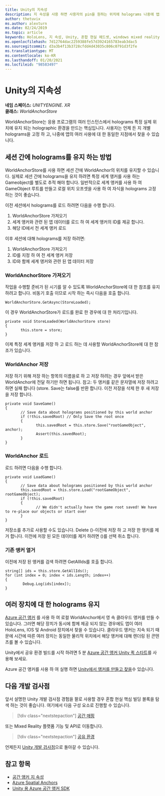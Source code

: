 ```yaml
---
title: Unity의 지속성
description: 지 속성을 사용 하면 사용자의 pin을 원하는 위치에 holograms 나중에 앱의 여러 사용에서 찾을 수 있습니다.
author: thetuvix
ms.author: alexturn
ms.date: 02/24/2019
ms.topic: article
keywords: HoloLens, 지 속성, Unity, 혼합 현실 헤드셋, windows mixed reality 헤드셋, 가상 현실 헤드셋
ms.openlocfilehash: 7d12764dac2259388fe57d3924165783eab3dac5
ms.sourcegitcommit: d3a3b4f13b3728cfdd4d43035c806c0791d3f2fe
ms.translationtype: MT
ms.contentlocale: ko-KR
ms.lasthandoff: 01/20/2021
ms.locfileid: "98583497"
---
```

# <a name="persistence-in-unity"></a>Unity의 지속성

**네임 스페이스:** *UNITYENGINE. XR*<br>
**클래스:** *WorldAnchorStore*

WorldAnchorStore는 응용 프로그램의 여러 인스턴스에서 holograms 특정 실제 위치에 유지 되는 holographic 환경을 만드는 핵심입니다. 사용자는 언제 든 지 개별 holograms을 고정 하 고, 나중에 앱의 여러 사용에 대 한 동일한 지점에서 찾을 수 있습니다.

## <a name="how-to-persist-holograms-across-sessions"></a>세션 간에 holograms를 유지 하는 방법

WorldAnchorStore를 사용 하면 세션 간에 WorldAnchor의 위치를 유지할 수 있습니다. 실제로 세션 간에 holograms을 유지 하려면 특정 세계 앵커를 사용 하는 Gameobject를 별도로 추적 해야 합니다. 일반적으로 세계 앵커를 사용 하 여 GameObject 루트를 만들고 로컬 위치 오프셋을 사용 하 여 자식을 holograms 고정 하는 것이 좋습니다.

이전 세션에서 holograms를 로드 하려면 다음을 수행 합니다.
1. WorldAnchorStore 가져오기
2. 세계 앵커와 관련 된 앱 데이터를 로드 하 여 세계 앵커의 ID를 제공 합니다.
3. 해당 ID에서 전 세계 앵커 로드

이후 세션에 대해 holograms를 저장 하려면:
1. WorldAnchorStore 가져오기
2. ID를 지정 하 여 전 세계 앵커 저장
3. ID와 함께 세계 앵커와 관련 된 앱 데이터 저장

### <a name="getting-the-worldanchorstore"></a>WorldAnchorStore 가져오기

작업을 수행할 준비가 된 시기를 알 수 있도록 WorldAnchorStore에 대 한 참조를 유지 하려고 합니다. 비동기 호출 이므로 시작 하는 즉시 다음을 호출 합니다.

```
WorldAnchorStore.GetAsync(StoreLoaded);
```

이 경우 WorldAnchorStore가 로드를 완료 한 경우에 대 한 처리기입니다.

```
private void StoreLoaded(WorldAnchorStore store)
{
       this.store = store;
}
```

이제 특정 세계 앵커를 저장 하 고 로드 하는 데 사용할 WorldAnchorStore에 대 한 참조가 있습니다.

### <a name="saving-a-worldanchor"></a>WorldAnchor 저장

저장 하기 위해 저장 하는 항목의 이름을로 하 고 저장 하려는 경우 앞에서 받은 WorldAnchor에 전달 하기만 하면 됩니다. 참고: 두 앵커를 같은 문자열에 저장 하려고 하면 실패 합니다 (store. Save는 false를 반환 합니다. 이전 저장을 삭제 한 후 새 저장을 저장 합니다.

```
private void SaveGame()
{
       // Save data about holograms positioned by this world anchor
       if (!this.savedRoot) // Only Save the root once
       {
              this.savedRoot = this.store.Save("rootGameObject", anchor);
              Assert(this.savedRoot);
       }
}
```

### <a name="loading-a-worldanchor"></a>WorldAnchor 로드

로드 하려면 다음을 수행 합니다.

```
private void LoadGame()
{
       // Save data about holograms positioned by this world anchor
       this.savedRoot = this.store.Load("rootGameObject", rootGameObject);
       if (!this.savedRoot)
       {
              // We didn't actually have the game root saved! We have to re-place our objects or start over
       }
}
```

저장소를 추가로 사용할 수도 있습니다. Delete ()-이전에 저장 하 고 저장 한 앵커를 제거 합니다. 이전에 저장 된 모든 데이터를 제거 하려면 ()를 선택 취소 합니다.

### <a name="enumerating-existing-anchors"></a>기존 앵커 열거

이전에 저장 된 앵커를 검색 하려면 GetAllIds를 호출 합니다.

```
string[] ids = this.store.GetAllIds();
for (int index = 0; index < ids.Length; index++)
{
        Debug.Log(ids[index]);
}
```

## <a name="persisting-holograms-for-multiple-devices"></a>여러 장치에 대 한 holograms 유지

<a href="/azure/spatial-anchors/overview" target="_blank">Azure 공간 앵커</a> 를 사용 하 여 로컬 WorldAnchor에서 영 속 클라우드 앵커를 만들 수 있습니다. 그러면 해당 장치가 동시에 함께 제공 되지 않는 경우에도 앱이 여러 HoloLens, IOS 및 Android 장치에서 찾을 수 있습니다.  클라우드 앵커는 지속 되기 때문에 시간에 따른 여러 장치는 동일한 물리적 위치에서 해당 앵커에 대해 렌더링 된 콘텐츠를 볼 수 있습니다.

Unity에서 공유 환경 빌드를 시작 하려면 5 분 <a href="/azure/spatial-anchors/unity-overview" target="_blank">Azure 공간 앵커 Unity 퀵 스타트</a>를 사용해 보세요.

Azure 공간 앵커를 사용 하 여 실행 하면 <a href="/azure/spatial-anchors/concepts/create-locate-anchors-unity" target="_blank">Unity에서 앵커를 만들고 찾을</a>수 있습니다.

## <a name="next-development-checkpoint"></a>다음 개발 검사점

앞서 설명한 Unity 개발 검사점 경험을 팔로 사용할 경우 혼합 현실 핵심 빌딩 블록을 탐색 하는 것이 좋습니다. 여기에서 다음 구성 요소로 진행할 수 있습니다.

> [!div class="nextstepaction"]
> [공간 매핑](spatial-mapping-in-unity.md)

또는 Mixed Reality 플랫폼 기능 및 API로 이동합니다.

> [!div class="nextstepaction"]
> [공유 환경](shared-experiences-in-unity.md)

언제든지 [Unity 개발 검사점](unity-development-overview.md#2-core-building-blocks)으로 돌아갈 수 있습니다.

## <a name="see-also"></a>참고 항목
* [공간 앵커 지 속성](../../design/coordinate-systems.md#spatial-anchor-persistence)
* <a href="/azure/spatial-anchors" target="_blank">Azure Spatial Anchors</a>
* <a href="/dotnet/api/Microsoft.Azure.SpatialAnchors" target="_blank">Unity 용 Azure 공간 앵커 SDK</a>